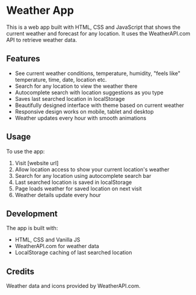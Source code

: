 # Weather App

This is a web app built with HTML, CSS and JavaScript that shows the current weather and forecast for any location. It uses the WeatherAPI.com API to retrieve weather data.

## Features

* See current weather conditions, temperature, humidity, "feels like" temperature, time, date, location etc.
* Search for any location to view the weather there
* Autocomplete search with location suggestions as you type
* Saves last searched location in localStorage
* Beautifully designed interface with theme based on current weather
* Responsive design works on mobile, tablet and desktop
* Weather updates every hour with smooth animations

## Usage

To use the app:

1. Visit [website url]
2. Allow location access to show your current location's weather
3. Search for any location using autocomplete search bar
4. Last searched location is saved in localStorage
5. Page loads weather for saved location on next visit
6. Weather details update every hour

## Development

The app is built with:

* HTML, CSS and Vanilla JS
* WeatherAPI.com for weather data
* LocalStorage caching of last searched location

## Credits

Weather data and icons provided by WeatherAPI.com.
